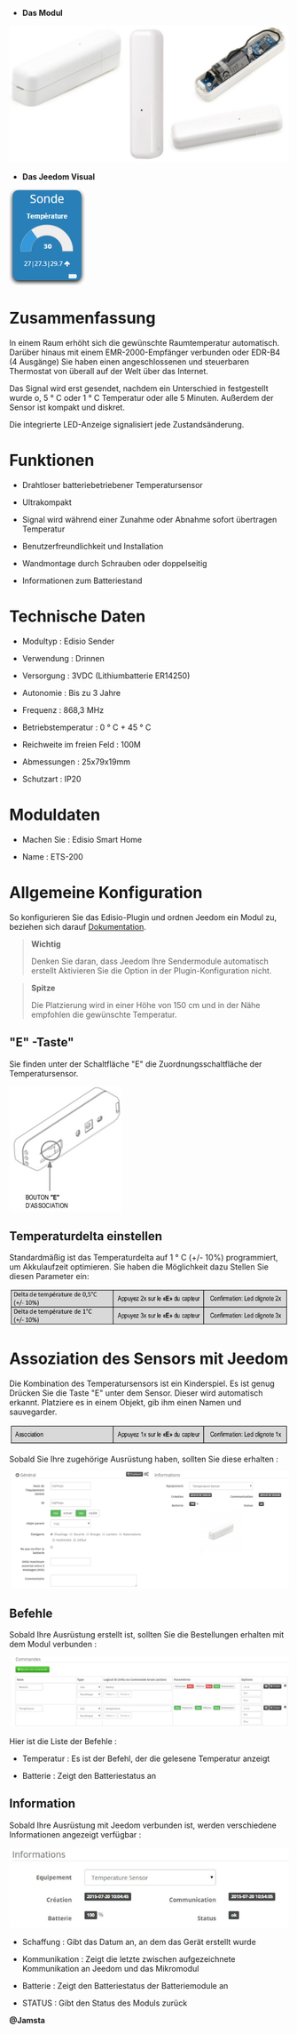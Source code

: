 -   **Das Modul**

![ets200.module](images/ets200/ets200.module.jpg)

-   **Das Jeedom Visual**

![ets200.vue defaut](images/ets200/ets200.vue-defaut.jpg)

Zusammenfassung 
======

In einem Raum erhöht sich die gewünschte Raumtemperatur
automatisch. Darüber hinaus mit einem EMR-2000-Empfänger verbunden oder
EDR-B4 (4 Ausgänge) Sie haben einen angeschlossenen und steuerbaren Thermostat
von überall auf der Welt über das Internet.

Das Signal wird erst gesendet, nachdem ein Unterschied in festgestellt wurde
o, 5 ° C oder 1 ° C Temperatur oder alle 5 Minuten. Außerdem der Sensor
ist kompakt und diskret.

Die integrierte LED-Anzeige signalisiert jede Zustandsänderung.

Funktionen 
=========

-   Drahtloser batteriebetriebener Temperatursensor

-   Ultrakompakt

-   Signal wird während einer Zunahme oder Abnahme sofort übertragen
    Temperatur

-   Benutzerfreundlichkeit und Installation

-   Wandmontage durch Schrauben oder doppelseitig

-   Informationen zum Batteriestand

Technische Daten 
===========================

-   Modultyp : Edisio Sender

-   Verwendung : Drinnen

-   Versorgung : 3VDC (Lithiumbatterie ER14250)

-   Autonomie : Bis zu 3 Jahre

-   Frequenz : 868,3 MHz

-   Betriebstemperatur : 0 ° C + 45 ° C

-   Reichweite im freien Feld : 100M

-   Abmessungen : 25x79x19mm

-   Schutzart : IP20

Moduldaten 
=================

-   Machen Sie : Edisio Smart Home

-   Name : ETS-200

Allgemeine Konfiguration 
======================

So konfigurieren Sie das Edisio-Plugin und ordnen Jeedom ein Modul zu,
beziehen sich darauf
[Dokumentation](https://doc.jeedom.com/de_DE/plugins/automation%20protocol/edisio/).

> **Wichtig**
>
> Denken Sie daran, dass Jeedom Ihre Sendermodule automatisch erstellt
> Aktivieren Sie die Option in der Plugin-Konfiguration nicht.

> **Spitze**
>
> Die Platzierung wird in einer Höhe von 150 cm und in der Nähe empfohlen
> die gewünschte Temperatur.

"E" -Taste" 
----------

Sie finden unter der Schaltfläche "E" die Zuordnungsschaltfläche der
Temperatursensor.

![ets200.bouton e](images/ets200/ets200.bouton-e.jpg)

Temperaturdelta einstellen 
-------------------------------

Standardmäßig ist das Temperaturdelta auf 1 ° C (+/- 10%) programmiert, um
Akkulaufzeit optimieren. Sie haben die Möglichkeit dazu
Stellen Sie diesen Parameter ein:

![ets200.delta](images/ets200/ets200.delta.jpg)

Assoziation des Sensors mit Jeedom 
===============================

Die Kombination des Temperatursensors ist ein Kinderspiel. Es ist genug
Drücken Sie die Taste "E" unter dem Sensor. Dieser wird
automatisch erkannt. Platziere es in einem Objekt, gib ihm einen Namen und
sauvegarder.

![ets200.association](images/ets200/ets200.association.jpg)

Sobald Sie Ihre zugehörige Ausrüstung haben, sollten Sie diese erhalten :

![ets200.general](images/ets200/ets200.general.jpg)

Befehle 
---------

Sobald Ihre Ausrüstung erstellt ist, sollten Sie die Bestellungen erhalten
mit dem Modul verbunden :

![Befehle](images/ets200/ets200.commandes.jpg)

Hier ist die Liste der Befehle :

-   Temperatur : Es ist der Befehl, der die gelesene Temperatur anzeigt

-   Batterie : Zeigt den Batteriestatus an

Information 
------------

Sobald Ihre Ausrüstung mit Jeedom verbunden ist, werden verschiedene Informationen angezeigt
verfügbar :

![Befehle](images/ets200/ets200.informations.jpg)

-   Schaffung : Gibt das Datum an, an dem das Gerät erstellt wurde

-   Kommunikation : Zeigt die letzte zwischen aufgezeichnete Kommunikation an
    Jeedom und das Mikromodul

-   Batterie : Zeigt den Batteriestatus der Batteriemodule an

-   STATUS : Gibt den Status des Moduls zurück

**@Jamsta**
